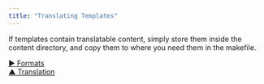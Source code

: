 ```yaml
---
title: "Translating Templates"
---
```



If templates contain translatable content, simply store them inside the content directory, and copy them to where you need them in the makefile.

[&#9654; Formats](formats.html)<br/>[&#9650; Translation](translation.html)

